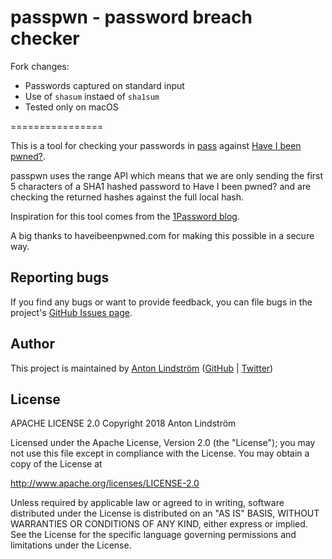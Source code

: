 passpwn - password breach checker
================

Fork changes:
 - Passwords captured on standard input
 - Use of ```shasum``` instaed of ```sha1sum```
 - Tested only on macOS

================

This is a tool for checking your passwords in [pass](https://www.passwordstore.org/) against [Have I been pwned?](https://haveibeenpwned.com/).

passpwn uses the range API which means that we are only sending the first 5
characters of a SHA1 hashed password to Have I been pwned? and are checking
the returned hashes against the full local hash.

Inspiration for this tool comes from the [1Password
blog](https://blog.agilebits.com/2018/02/22/finding-pwned-passwords-with-1password/).

A big thanks to haveibeenpwned.com for making this possible in a secure way.

Reporting bugs
--------------

If you find any bugs or want to provide feedback, you can file bugs in the project's [GitHub Issues page](https://github.com/antonlindstrom/passpwn).

Author
------

This project is maintained by [Anton Lindström](https://www.antonlindstrom.com) ([GitHub](https://github.com/antonlindstrom) | [Twitter](https://twitter.com/mycap))

License
-------

APACHE LICENSE 2.0
Copyright 2018 Anton Lindström

Licensed under the Apache License, Version 2.0 (the "License");
you may not use this file except in compliance with the License.
You may obtain a copy of the License at

http://www.apache.org/licenses/LICENSE-2.0

Unless required by applicable law or agreed to in writing, software
distributed under the License is distributed on an "AS IS" BASIS,
WITHOUT WARRANTIES OR CONDITIONS OF ANY KIND, either express or implied.
See the License for the specific language governing permissions and
limitations under the License.
